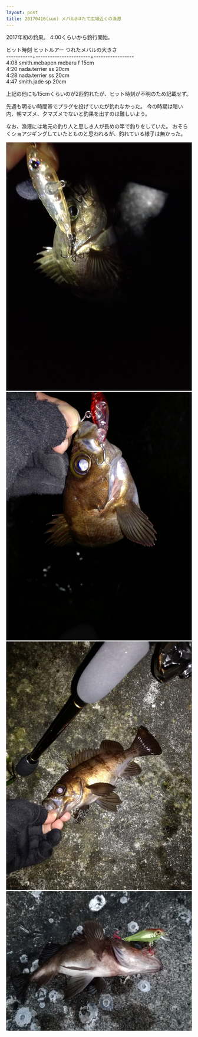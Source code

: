 ```yaml
---
layout: post
title: 20170416(sun) メバル@ほたて広場近くの漁港
---
```


2017年初の釣果。
4:00くらいから釣行開始。

ヒット時刻  ヒットルアー           つれたメバルの大きさ  
-----------+-----------------------+-----------------  
4:08        smith.mebapen mebaru f  15cm  
4:20        nada.terrier ss         20cm  
4:28        nada.terrier ss         20cm  
4:47        smith.jade sp           20cm  

上記の他にも15cmくらいのが2匹釣れたが、ヒット時刻が不明のため記載せず。

先週も明るい時間帯でプラグを投げていたが釣れなかった。
今の時期は暗い内、朝マズメ、夕マズメでないと釣果を出すのは難しいよう。

なお、漁港には地元の釣り人と思しき人が長めの竿で釣りをしていた。
おそらくショアジギングしていたとものと思われるが、釣れている様子は無かった。


![4:08](https://github.com/hayashiXXXXX/hayashiXXXXX.github.io/blob/master/images/IMG_20170416_040824.jpg)
![4:20](https://github.com/hayashiXXXXX/hayashiXXXXX.github.io/blob/master/images/IMG_20170416_042039.jpg)
![4:28](https://github.com/hayashiXXXXX/hayashiXXXXX.github.io/blob/master/images/IMG_20170416_042829.jpg)
![4:47](https://github.com/hayashiXXXXX/hayashiXXXXX.github.io/blob/master/images/IMG_20170416_063917.jpg)
